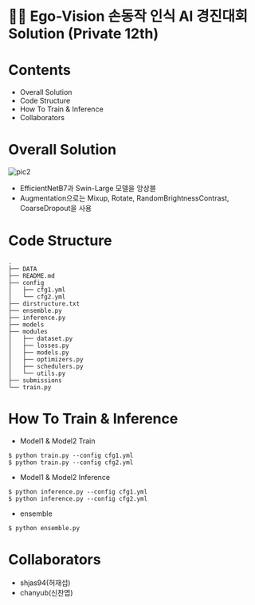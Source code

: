 # ✋🏻 Ego-Vision 손동작 인식 AI 경진대회 Solution (Private 12th)

# Contents

* Overall Solution
* Code Structure
* How To Train & Inference
* Collaborators
# Overall Solution

![pic2](https://user-images.githubusercontent.com/25663769/137305744-efacd02c-23a7-48ae-a222-04b0a4841ff8.png)

* EfficientNetB7과 Swin-Large 모델을 앙상블
* Augmentation으로는 Mixup, Rotate, RandomBrightnessContrast, CoarseDropout을 사용

# Code Structure

```
.
├── DATA
├── README.md
├── config
│   ├── cfg1.yml
│   └── cfg2.yml
├── dirstructure.txt
├── ensemble.py
├── inference.py
├── models
├── modules
│   ├── dataset.py
│   ├── losses.py
│   ├── models.py
│   ├── optimizers.py
│   ├── schedulers.py
│   └── utils.py
├── submissions
└── train.py
```

# How To Train & Inference

* Model1 & Model2 Train
```
$ python train.py --config cfg1.yml
$ python train.py --config cfg2.yml
```

* Model1 & Model2 Inference 
```
$ python inference.py --config cfg1.yml
$ python inference.py --config cfg2.yml
```


* ensemble
```
$ python ensemble.py
```

# Collaborators
* shjas94(허재섭)
* chanyub(신찬엽)